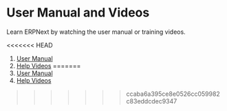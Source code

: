 # User Manual and Videos

Learn ERPNext by watching the user manual or training videos.

<<<<<<< HEAD
1. [User Manual](/docs/user/manual)
1. [Help Videos](/docs/user/videos/learn)
=======
1. [User Manual]({{docs_base_url}}/user/manual)
1. [Help Videos]({{docs_base_url}}/user/videos/learn)
>>>>>>> ccaba6a395ce8e0526cc059982c83eddcdec9347
